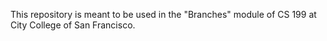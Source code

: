 This repository is meant to be used in the "Branches" module of CS 199 at City College of San Francisco.
